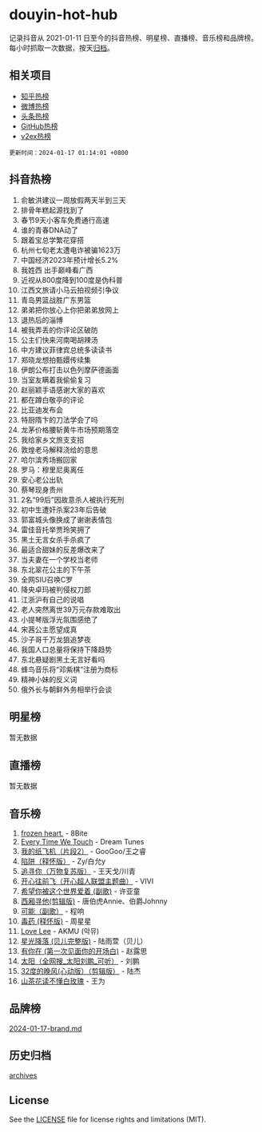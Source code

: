 # douyin-hot-hub

记录抖音从 2021-01-11 日至今的抖音热榜、明星榜、直播榜、音乐榜和品牌榜。每小时抓取一次数据，按天[归档](archives)。

## 相关项目

- [知乎热榜](https://github.com/lonnyzhang423/zhihu-hot-hub)
- [微博热榜](https://github.com/lonnyzhang423/weibo-hot-hub)
- [头条热榜](https://github.com/lonnyzhang423/toutiao-hot-hub)
- [GitHub热榜](https://github.com/lonnyzhang423/github-hot-hub)
- [v2ex热榜](https://github.com/lonnyzhang423/v2ex-hot-hub)


`更新时间：2024-01-17 01:14:01 +0800`

## 抖音热榜

1. 俞敏洪建议一周放假两天半到三天
1. 排骨年糕起源找到了
1. 春节9天小客车免费通行高速
1. 谁的青春DNA动了
1. 跟着宝总学繁花穿搭
1. 杭州七旬老太遭电诈被骗1623万
1. 中国经济2023年预计增长5.2%
1. 我姓西 出手巅峰看广西
1. 近视从800度降到100度是伪科普
1. 江西文旅请小马云拍视频引争议
1. 青岛男篮战胜广东男篮
1. 弟弟把你放心上你把弟弟放网上
1. 退热后的淄博
1. 被我弄丢的你评论区破防
1. 公主们快来河南喝胡辣汤
1. 中方建议菲律宾总统多读读书
1. 郑晓龙想拍甄嬛传续集
1. 伊朗公布打击以色列摩萨德画面
1. 当室友瞒着我偷偷复习
1. 赵丽颖手语感谢大家的喜欢
1. 都在蹲白敬亭的评论
1. 比亚迪发布会
1. 特厨隋卞的刀法学会了吗
1. 龙茅价格腰斩黄牛市场预期落空
1. 我给家乡文旅支支招
1. 敦煌老马解释浇给的意思
1. 哈尔滨秀场搬回家
1. 罗马：穆里尼奥离任
1. 安心老公出轨
1. 蔡琴现身贵州
1. 2名“99后”因故意杀人被执行死刑
1. 初中生遭奸杀案23年后告破
1. 郭富城头像换成了谢谢表情包
1. 雷佳音托举贾玲笑拥了
1. 黑土无言女杀手杀疯了
1. 最适合甜妹的反差爆改来了
1. 当夫妻在一个学校当老师
1. 东北翠花公主的下午茶
1. 全网SIU召唤C罗
1. 降央卓玛被判侵权刀郎
1. 江浙沪有自己的说唱
1. 老人突然离世39万元存款难取出
1. 小提琴版浮光氛围感绝了
1. 宋茜公主愿望成真
1. 沙子哥千万龙狙追梦夜
1. 我国人口总量将保持下降趋势
1. 东北悬疑剧黑土无言好看吗
1. 蜂鸟音乐将“邓紫棋”注册为商标
1. 精神小妹的反义词
1. 俄外长与朝鲜外务相举行会谈

## 明星榜

暂无数据

## 直播榜

暂无数据

## 音乐榜

1. [frozen heart.](https://sf86-cdn-tos.douyinstatic.com/obj/tos-cn-ve-2774/oIIWJfyjIACZA9zQMtnJ6hQQhFC4vhCupoRBsO) - 8Bite
1. [Every Time We Touch](https://sf6-cdn-tos.douyinstatic.com/obj/tos-cn-ve-2774/ogN6lUKQeBBfEVhIOMikG1CcJjugxk1tztZyhP) - Dream Tunes
1. [我的纸飞机（片段2）](https://sf86-cdn-tos.douyinstatic.com/obj/tos-cn-ve-2774/oM2ZrKcg2CD5AeRB2gkeXOFB1IxAGJdZPazYHf) - GooGoo/王之睿
1. [陷阱（释怀版）](https://sf3-cdn-tos.douyinstatic.com/obj/tos-cn-ve-2774/oE8C21LeZrzKLDFfQYgMzx4GAIHageG5IzayY7) - Zy/白允y
1. [追寻你（万物复苏版）](https://sf86-cdn-tos.douyinstatic.com/obj/tos-cn-ve-2774/oYeAZJsbjIDit9APmBg8u6uDUQnHmoCf3gbo74) - 王天戈/川青
1. [开心往前飞（开心超人联盟主题曲）](https://sf86-cdn-tos.douyinstatic.com/obj/tos-cn-ve-2774/9d8fb7c82cf1421fb93a9fe925275e0a) - VIVI
1. [希望你被这个世界爱着 (副歌)](https://sf6-cdn-tos.douyinstatic.com/obj/tos-cn-ve-2774/oUHCmWQfZlE3QQBKBeD8rCFLpJzPgCpImhsxMt) - 许亚童
1. [西厢寻他(剪辑版)](https://sf86-cdn-tos.douyinstatic.com/obj/tos-cn-ve-2774/oUsAVfAQKlRNxEv5qxvIB8o5qmIWUcXbzJKJhw) - 唐伯虎Annie、伯爵Johnny
1. [可能（副歌）](https://sf3-cdn-tos.douyinstatic.com/obj/tos-cn-ve-2774/cde1731888894259b333569393c2fb51) - 程响
1. [毒药 (释怀版)](https://sf3-cdn-tos.douyinstatic.com/obj/tos-cn-ve-2774/oYILMEAzspdZBIzy4frJNB8ZHPHWAhiwowd4Ad) - 周星星
1. [Love Lee](https://sf86-cdn-tos.douyinstatic.com/obj/tos-cn-ve-2774/o05GbkJGbCBTdDnMtB0fwOYgkeZp23vrWQDQBS) - AKMU (악뮤)
1. [星光降落 (贝儿完整版)](https://sf86-cdn-tos.douyinstatic.com/obj/tos-cn-ve-2774/okwB9hAwyAtsFFkFBzAX1hOOfQuIoMNs0W2Mwr) - 陆雨萱（贝儿）
1. [有你在 (第一次见面你的开场白)](https://sf3-cdn-tos.douyinstatic.com/obj/tos-cn-ve-2774/oAthrQ3ClJBfI57uBoFEgNDYtNCZ0TSYQQfxQ0) - 赵露思
1. [太阳（全网搜_太阳刘鹏_可听）](https://sf86-cdn-tos.douyinstatic.com/obj/tos-cn-ve-2774/ogWbyIQnlBFImVbeDocRdCIYtBHlbJXgfZMvgz) - 刘鹏
1. [32度的晚风(心动版）（剪辑版）](https://sf86-cdn-tos.douyinstatic.com/obj/tos-cn-ve-2774/owNyabsyWdzUulxhoJfK8IBXgp0UMQAHpvGh2B) - 陆杰
1. [山茶花读不懂白玫瑰](https://sf6-cdn-tos.douyinstatic.com/obj/tos-cn-ve-2774/osfn8B7DktrRHEPJgPCfDbw7QDQEkwC16BxZg9) - 王为

## 品牌榜

[2024-01-17-brand.md](archives/2024-01-17-brand.md)

## 历史归档

[archives](archives)

## License

See the [LICENSE](LICENSE) file for license rights and limitations (MIT).
